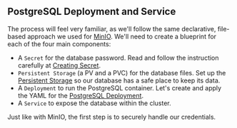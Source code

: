 ## PostgreSQL Deployment and Service
The process will feel very familiar, as we'll follow the same declarative, file-based approach we used for [MinIO](./ch3.md). We'll need to create a blueprint for each of the four main components:
* A `Secret` for the database password. Read and follow the instruction carefully at [Creating Secret](../postgres/build/create_secret.md).
* `Persistent Storage` (a PV and a PVC) for the database files. Set up the [Persistent Storage](../postgres/build/make_pv.md) so our database has a safe place to keep its data.
* A `Deployment` to run the PostgreSQL container. Let's create and apply the YAML for the [PostgreSQL Deployment](../postgres/build/deploy_sql.md).
* A `Service` to expose the database within the cluster.

Just like with MinIO, the first step is to securely handle our credentials.
